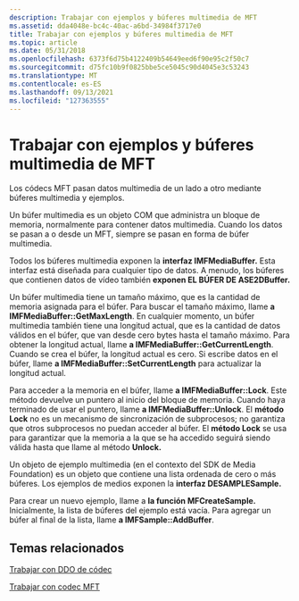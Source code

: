 ```yaml
---
description: Trabajar con ejemplos y búferes multimedia de MFT
ms.assetid: dda4048e-bc4c-40ac-a6bd-34984f3717e0
title: Trabajar con ejemplos y búferes multimedia de MFT
ms.topic: article
ms.date: 05/31/2018
ms.openlocfilehash: 6373f6d75b4122409b54649eed6f90e95c2f50c7
ms.sourcegitcommit: d75fc10b9f0825bbe5ce5045c90d4045e3c53243
ms.translationtype: MT
ms.contentlocale: es-ES
ms.lasthandoff: 09/13/2021
ms.locfileid: "127363555"
---
```

# <a name="working-with-mft-media-buffers-and-samples"></a>Trabajar con ejemplos y búferes multimedia de MFT

Los códecs MFT pasan datos multimedia de un lado a otro mediante búferes multimedia y ejemplos.

Un búfer multimedia es un objeto COM que administra un bloque de memoria, normalmente para contener datos multimedia. Cuando los datos se pasan a o desde un MFT, siempre se pasan en forma de búfer multimedia.

Todos los búferes multimedia exponen la **interfaz IMFMediaBuffer.** Esta interfaz está diseñada para cualquier tipo de datos. A menudo, los búferes que contienen datos de vídeo también **exponen EL BÚFER DE ASE2DBuffer.**

Un búfer multimedia tiene un tamaño máximo, que es la cantidad de memoria asignada para el búfer. Para buscar el tamaño máximo, llame **a IMFMediaBuffer::GetMaxLength**. En cualquier momento, un búfer multimedia también tiene una longitud actual, que es la cantidad de datos válidos en el búfer, que van desde cero bytes hasta el tamaño máximo. Para obtener la longitud actual, llame **a IMFMediaBuffer::GetCurrentLength**. Cuando se crea el búfer, la longitud actual es cero. Si escribe datos en el búfer, llame **a IMFMediaBuffer::SetCurrentLength** para actualizar la longitud actual.

Para acceder a la memoria en el búfer, llame **a IMFMediaBuffer::Lock**. Este método devuelve un puntero al inicio del bloque de memoria. Cuando haya terminado de usar el puntero, llame **a IMFMediaBuffer::Unlock**. El **método Lock** no es un mecanismo de sincronización de subprocesos; no garantiza que otros subprocesos no puedan acceder al búfer. El **método Lock** se usa para garantizar que la memoria a la que se ha accedido seguirá siendo válida hasta que llame al método **Unlock.**

Un objeto de ejemplo multimedia (en el contexto del SDK de Media Foundation) es un objeto que contiene una lista ordenada de cero o más búferes. Los ejemplos de medios exponen la **interfaz DESAMPLESample.**

Para crear un nuevo ejemplo, llame a **la función MFCreateSample.** Inicialmente, la lista de búferes del ejemplo está vacía. Para agregar un búfer al final de la lista, llame **a IMFSample::AddBuffer**.

## <a name="related-topics"></a>Temas relacionados

<dl> <dt>

[Trabajar con DDO de códec](workingwithcodecdmos.md)
</dt> <dt>

[Trabajar con codec MFT](workingwithcodecmfts.md)
</dt> </dl>

 

 



